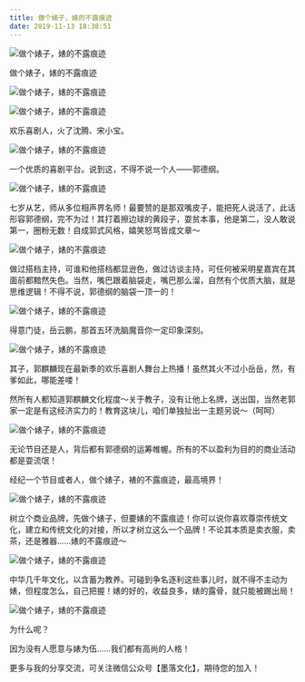 ```yaml
---
title: 做个婊子，婊的不露痕迹
date: 2019-11-13 18:38:51
---
```


 ![做个婊子，婊的不露痕迹](http://p1.pstatp.com/large/1af400026ee077c9cf0a)

 做个婊子，婊的不露痕迹

 ![做个婊子，婊的不露痕迹](http://p3.pstatp.com/large/1af5000114b3bd012f8a)

 ![做个婊子，婊的不露痕迹](http://p9.pstatp.com/large/1af20000eba9fb62f56a)

 欢乐喜剧人，火了沈腾、宋小宝。

 ![做个婊子，婊的不露痕迹](http://p3.pstatp.com/large/1af90000ec1dae730549)

 一个优质的喜剧平台。说到这，不得不说一个人——郭德纲。

 ![做个婊子，婊的不露痕迹](http://p1.pstatp.com/large/1af1000106d2e69a7a0a)

 七岁从艺，师从多位相声界名师！最要赞的是那双嘴皮子，能把死人说活了，此话形容郭德纲，完不为过！其打着擦边球的黄段子，耍贫本事，他是第二，没人敢说第一，圈粉无数！自成郭式风格，嬉笑怒骂皆成文章～

 ![做个婊子，婊的不露痕迹](http://p1.pstatp.com/large/1af5000114b60fefb892)

 做过搭档主持，可谁和他搭档都显逊色，做过访谈主持，可任何被采明星嘉宾在其面前都黯然失色。当然，嘴巴跟着脑袋走，嘴巴那么溜，自然有个优质大脑，就是思维逻辑！不得不说，郭德纲的脑袋一顶一的！

 ![做个婊子，婊的不露痕迹](http://p3.pstatp.com/large/1af400026ee11d3559df)

 得意门徒，岳云鹏，那首五环洗脑魔音你一定印象深刻。

 ![做个婊子，婊的不露痕迹](http://p1.pstatp.com/large/1af90000ec204b11513a)

 其子，郭麒麟现在最新季的欢乐喜剧人舞台上热播！虽然其火不过小岳岳，然，有爹如此，哪能差喽！

 然所有人都知道郭麒麟文化程度～关于教子，没有让他上名牌，送出国，当然老郭家一定是有这经济实力的！教育这块儿，咱们单独扯出一主题另说～（呵呵）

 ![做个婊子，婊的不露痕迹](http://p1.pstatp.com/large/1af90000ec1e5a24ec03)

 无论节目还是人，背后都有郭德纲的运筹帷幄。所有的不以盈利为目的的商业活动都是耍流氓！

 经纪一个节目或者人，做个婊子，裱的不露痕迹，最高境界！

 ![做个婊子，婊的不露痕迹](http://p3.pstatp.com/large/1af0000106fe5ce42317)

 树立个商业品牌，先做个婊子，但要婊的不露痕迹！你可以说你喜欢尊崇传统文化，建立和传统文化的对接，所以才树立这么一个品牌！不论其本质是卖衣服，卖茶，还是雅器……婊的不露痕迹～

 ![做个婊子，婊的不露痕迹](http://p3.pstatp.com/large/1af0000106ff92d20f3b)

 中华几千年文化，以含蓄为教养。可碰到争名逐利这些事儿时，就不得不主动为婊，但程度怎么，自己把握！婊的好的，收益良多，婊的露骨，就只能被踢出局！

 ![做个婊子，婊的不露痕迹](http://p1.pstatp.com/large/1af1000106d3c1dec6c5)

 为什么呢？

 因为没有人愿意与婊为伍……我们都有高尚的人格！

 更多与我的分享交流，可关注微信公众号【墨落文化】，期待您的加入！
